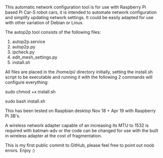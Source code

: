 This automatic network configuration tool is for use with Raspberry Pi based Pi Car-S robot cars, it is intended to automate network configuration and simplify updating network settings. It could be easily adapted for use with other variation of Debian or Linux.


The autop2p tool consists of the following files:
1.  autop2p.service
2.  autop2p.py
3.  ipcheck.py
4.  edit_mesh_settings.py
5.  install.sh

All files are placed in the /home/pi/ directory initially, setting the install.sh script to be executable and running it with the following 2 commands will configure everything:

sudo chmod +x install.sh

sudo bash install.sh

This has been tested on Raspbian desktop Nov 18 + Apr 19 with Raspberry Pi 3B's.

A wireless network adapter capable of an increasing its MTU to 1532 is required with batman-adv or the code can be changed for 
use with the built in wireless adapter at the cost of fragmentation.

This is my first public commit to GitHub, please feel free to point out noob errors.
Enjoy :)
